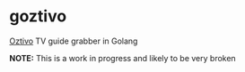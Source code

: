goztivo
=======

[Oztivo](http://www.oztivo.net) TV guide grabber in Golang

**NOTE:** This is a work in progress and likely to be very broken
